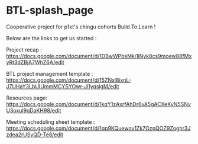 # BTL-splash_page
Cooperative project for p1xt's chingu cohorts Build.To.Learn !

Below are the links to get us started :

Project recap :
https://docs.google.com/document/d/1DBwWPbsMki1iNyk8cs9moew88fMxyRt3dZBjA7WhZ6A/edit

BTL project management template :
https://docs.google.com/document/d/15ZNxl8ixnL-J7UHaY3LbUIUmmMCYSYOwr-Jl1yqslgM/edit

Resources page:
https://docs.google.com/document/d/1kqY1zAxrfAhDr6vA5gACXeKyN5SNvU3oxul9qDaKH98/edit

Meeting scheduling sheet template :
https://docs.google.com/document/d/1qp9KQuewov1Zk7OzpQOZ9Zoghr3Jzdea2rUSyQD-Te8/edit
